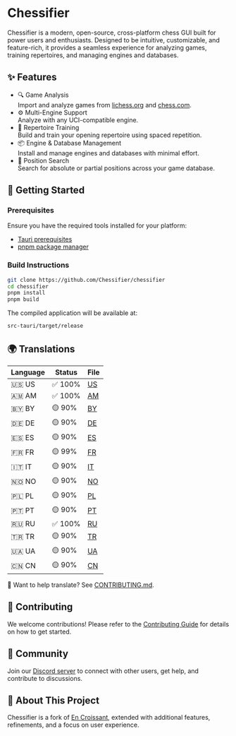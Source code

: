 # Chessifier

Chessifier is a modern, open-source, cross-platform chess GUI built for power users and enthusiasts. Designed to be intuitive, customizable, and feature-rich, it provides a seamless experience for analyzing games, training repertoires, and managing engines and databases.

## ✨ Features

- 🔍 Game Analysis <br> Import and analyze games from [lichess.org](https://lichess.org) and [chess.com](https://chess.com).
- ⚙️ Multi-Engine Support <br> Analyze with any UCI-compatible engine.
- 🧠 Repertoire Training <br> Build and train your opening repertoire using spaced repetition.
- 📦 Engine & Database Management <br> Install and manage engines and databases with minimal effort.
- 🔎 Position Search <br> Search for absolute or partial positions across your game database.

## 🚀 Getting Started

### Prerequisites
Ensure you have the required tools installed for your platform:
- [Tauri prerequisites](https://tauri.app/start/prerequisites/)
- [pnpm package manager](https://pnpm.io/)

### Build Instructions

```bash
git clone https://github.com/Chessifier/chessifier
cd chessifier
pnpm install
pnpm build
```

The compiled application will be available at:

```bash
src-tauri/target/release
```

## 🌍 Translations

<!-- TRANSLATIONS_START -->
| Language  | Status   | File                        |
|-----------|----------|-----------------------------|
| 🇺🇸 US | ✅ 100% | [US](./src/translation/en_US.ts) |
| 🇦🇲 AM | ✅ 100% | [AM](./src/translation/am_AM.ts) |
| 🇧🇾 BY | 🟡 90% | [BY](./src/translation/be_BY.ts) |
| 🇩🇪 DE | 🟡 90% | [DE](./src/translation/de_DE.ts) |
| 🇪🇸 ES | 🟡 90% | [ES](./src/translation/es_ES.ts) |
| 🇫🇷 FR | 🟡 99% | [FR](./src/translation/fr_FR.ts) |
| 🇮🇹 IT | 🟡 90% | [IT](./src/translation/it_IT.ts) |
| 🇳🇴 NO | 🟡 90% | [NO](./src/translation/nb_NO.ts) |
| 🇵🇱 PL | 🟡 90% | [PL](./src/translation/pl_PL.ts) |
| 🇵🇹 PT | 🟡 90% | [PT](./src/translation/pt_PT.ts) |
| 🇷🇺 RU | ✅ 100% | [RU](./src/translation/ru_RU.ts) |
| 🇹🇷 TR | 🟡 90% | [TR](./src/translation/tr_TR.ts) |
| 🇺🇦 UA | 🟡 90% | [UA](./src/translation/uk_UA.ts) |
| 🇨🇳 CN | 🟡 90% | [CN](./src/translation/zh_CN.ts) |
<!-- TRANSLATIONS_END -->

📢 Want to help translate? See [CONTRIBUTING.md](./CONTRIBUTING.md).

## 🤝 Contributing

We welcome contributions! Please refer to the [Contributing Guide](./CONTRIBUTING.md) for details on how to get started.

## 💬 Community

Join our [Discord server](https://discord.gg/AseVZvWr2X) to connect with other users, get help, and contribute to discussions.

## 🧱 About This Project

Chessifier is a fork of [En Croissant](https://github.com/franciscoBSalgueiro/en-croissant), extended with additional features, refinements, and a focus on user experience.


